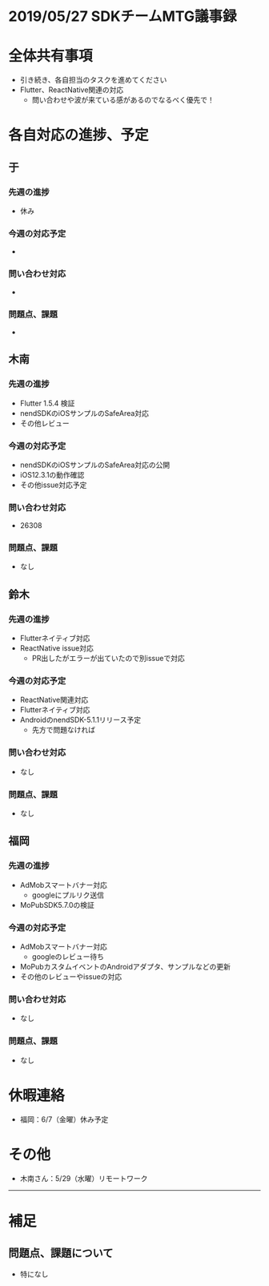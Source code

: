 # 2019/05/27 SDKチームMTG議事録


# 全体共有事項
- 引き続き、各自担当のタスクを進めてください
- Flutter、ReactNative関連の対応
  - 問い合わせや波が来ている感があるのでなるべく優先で！

# 各自対応の進捗、予定
## 于
### 先週の進捗
- 休み

### 今週の対応予定
-

### 問い合わせ対応
-

### 問題点、課題
-

## 木南
### 先週の進捗
- Flutter 1.5.4 検証
- nendSDKのiOSサンプルのSafeArea対応
- その他レビュー

### 今週の対応予定
- nendSDKのiOSサンプルのSafeArea対応の公開
- iOS12.3.1の動作確認
- その他issue対応予定

### 問い合わせ対応
- 26308

### 問題点、課題
- なし


## 鈴木
### 先週の進捗
- Flutterネイティブ対応
- ReactNative issue対応
  - PR出したがエラーが出ていたので別issueで対応

### 今週の対応予定
- ReactNative関連対応
- Flutterネイティブ対応
- AndroidのnendSDK-5.1.1リリース予定
  - 先方で問題なければ

### 問い合わせ対応
- なし

### 問題点、課題
- なし

## 福岡
### 先週の進捗
- AdMobスマートバナー対応
  - googleにプルリク送信
- MoPubSDK5.7.0の検証

### 今週の対応予定
- AdMobスマートバナー対応
  - googleのレビュー待ち
- MoPubカスタムイベントのAndroidアダプタ、サンプルなどの更新
- その他のレビューやissueの対応

### 問い合わせ対応
- なし

### 問題点、課題
- なし


# 休暇連絡
- 福岡：6/7（金曜）休み予定

# その他
- 木南さん：5/29（水曜）リモートワーク


----

# 補足
## 問題点、課題について
- 特になし
